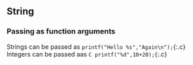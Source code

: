 ## String
### Passing as function arguments
Strings can be passed as `printf("Hello %s","Again\n");`{:.c}\
Integers can be passed aas `C printf("%d",10+20);`{:.c}
